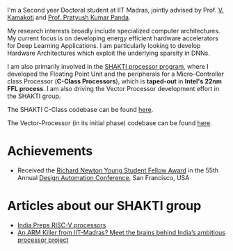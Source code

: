 
I'm a Second year Doctoral student at IIT Madras, jointly advised by Prof. [V. Kamakoti](https://www.cse.iitm.ac.in/profile.php?arg=MTg=) and [Prof. Pratyush Kumar Panda](http://www.cse.iitm.ac.in/~pratyush/).

My research interests broadly include specialized computer architectures. My current focus is on developing energy efficient hardware accelerators for Deep Learning Applications. I am particularly looking to develop Hardware Architectures which exploit the underlying sparsity in DNNs.


I am also primarily involved in the [SHAKTI processor program](http://rise.cse.iitm.ac.in/rise1/projects/shakti.html), where I developed the Floating Point Unit and the peripherals for a Micro-Controller class Processor (**C-Class Processors**), which is **taped-out** in **Intel's 22nm FFL process**. I am also driving the Vector Processor development effort in the SHAKTI group. 

The SHAKTI C-Class codebase can be found [here](https://bitbucket.org/casl/c-class).
 
The Vector-Processor (in its initial phase) codebase can be found [here](https://bitbucket.org/casl/shakti_public/src/a07bfad52040965d667df5613b2a280b482d38e0/cores/common_modules/VectorAccel/?at=master).

# [](#header-3)Achievements
* Received the [Richard Newton Young Student Fellow Award](https://dac.com/content/richard-newton-young-student-fellow-program-0) in the 55th Annual [Design Automation Conference](https://dac.com/), San Francisco, USA

# [](#header-3)Articles about our SHAKTI group
* [India Preps RISC-V processors](https://www.eetimes.com/document.asp?doc_id=1328790&page_number=2)
* [An ARM Killer from IIT-Madras? Meet the brains behind India’s ambitious processor project](https://factordaily.com/india-chip-design-shakti-iit-madras/)

